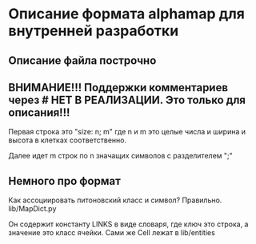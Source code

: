 # Описание формата alphamap для внутренней разработки
## Описание файла построчно
## ВНИМАНИЕ!!! Поддержки комментариев через \# НЕТ В РЕАЛИЗАЦИИ. Это только для описания!!!
Первая строка это "size: n; m" где n и m это целые числа и ширина и высота в клетках соответственно.

Далее идет m строк по n значащих символов с разделителем ";"

## Немного про формат
Как ассоциировать питоновский класс и символ? Правильно. lib/MapDict.py

Он содержит константу LINKS в виде словаря, где ключ это строка, а значение это класс ячейки. Сами же Cell лежат в lib/entities 